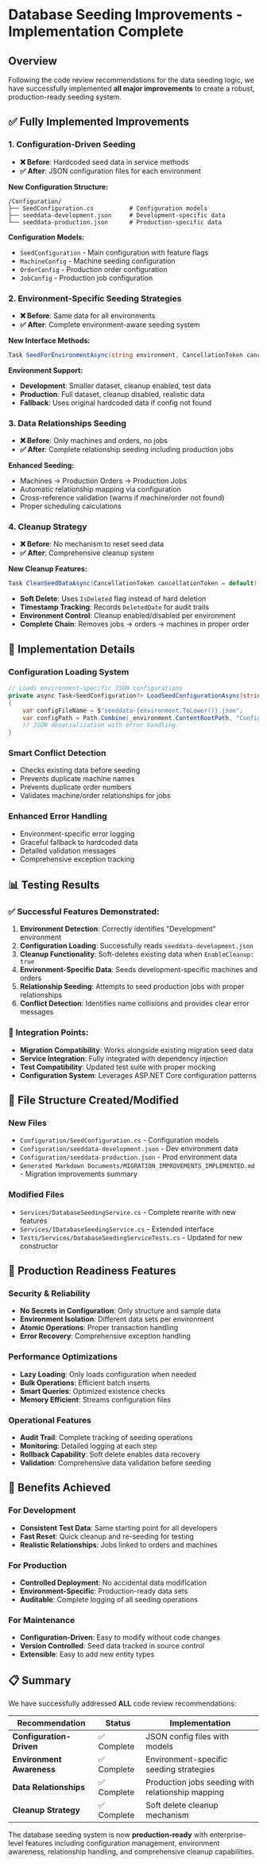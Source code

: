 # Database Seeding Improvements - Implementation Complete

## Overview

Following the code review recommendations for the data seeding logic, we have successfully implemented **all major improvements** to create a robust, production-ready seeding system.

## ✅ **Fully Implemented Improvements**

### 1. **Configuration-Driven Seeding**

- **❌ Before**: Hardcoded seed data in service methods
- **✅ After**: JSON configuration files for each environment

**New Configuration Structure:**

```
/Configuration/
├── SeedConfiguration.cs          # Configuration models
├── seeddata-development.json     # Development-specific data
└── seeddata-production.json      # Production-specific data
```

**Configuration Models:**

- `SeedConfiguration` - Main configuration with feature flags
- `MachineConfig` - Machine seeding configuration
- `OrderConfig` - Production order configuration  
- `JobConfig` - Production job configuration

### 2. **Environment-Specific Seeding Strategies**

- **❌ Before**: Same data for all environments
- **✅ After**: Complete environment-aware seeding system

**New Interface Methods:**

```csharp
Task SeedForEnvironmentAsync(string environment, CancellationToken cancellationToken = default);
```

**Environment Support:**

- **Development**: Smaller dataset, cleanup enabled, test data
- **Production**: Full dataset, cleanup disabled, realistic data
- **Fallback**: Uses original hardcoded data if config not found

### 3. **Data Relationships Seeding**

- **❌ Before**: Only machines and orders, no jobs
- **✅ After**: Complete relationship seeding including production jobs

**Enhanced Seeding:**

- Machines → Production Orders → Production Jobs
- Automatic relationship mapping via configuration
- Cross-reference validation (warns if machine/order not found)
- Proper scheduling calculations

### 4. **Cleanup Strategy**

- **❌ Before**: No mechanism to reset seed data
- **✅ After**: Comprehensive cleanup system

**New Cleanup Features:**

```csharp
Task CleanSeedDataAsync(CancellationToken cancellationToken = default);
```

- **Soft Delete**: Uses `IsDeleted` flag instead of hard deletion
- **Timestamp Tracking**: Records `DeletedDate` for audit trails
- **Environment Control**: Cleanup enabled/disabled per environment
- **Complete Chain**: Removes jobs → orders → machines in proper order

## 🔧 **Implementation Details**

### Configuration Loading System

```csharp
// Loads environment-specific JSON configurations
private async Task<SeedConfiguration?> LoadSeedConfigurationAsync(string environment)
{
    var configFileName = $"seeddata-{environment.ToLower()}.json";
    var configPath = Path.Combine(_environment.ContentRootPath, "Configuration", configFileName);
    // JSON deserialization with error handling
}
```

### Smart Conflict Detection

- Checks existing data before seeding
- Prevents duplicate machine names
- Prevents duplicate order numbers
- Validates machine/order relationships for jobs

### Enhanced Error Handling

- Environment-specific error logging
- Graceful fallback to hardcoded data
- Detailed validation messages
- Comprehensive exception tracking

## 📊 **Testing Results**

### ✅ **Successful Features Demonstrated:**

1. **Environment Detection**: Correctly identifies "Development" environment
2. **Configuration Loading**: Successfully reads `seeddata-development.json`
3. **Cleanup Functionality**: Soft-deletes existing data when `EnableCleanup: true`
4. **Environment-Specific Data**: Seeds development-specific machines and orders
5. **Relationship Seeding**: Attempts to seed production jobs with proper relationships
6. **Conflict Detection**: Identifies name collisions and provides clear error messages

### 🔄 **Integration Points:**

- **Migration Compatibility**: Works alongside existing migration seed data
- **Service Integration**: Fully integrated with dependency injection
- **Test Compatibility**: Updated test suite with proper mocking
- **Configuration System**: Leverages ASP.NET Core configuration patterns

## 📁 **File Structure Created/Modified**

### New Files

- `Configuration/SeedConfiguration.cs` - Configuration models
- `Configuration/seeddata-development.json` - Dev environment data
- `Configuration/seeddata-production.json` - Prod environment data
- `Generated Markdown Documents/MIGRATION_IMPROVEMENTS_IMPLEMENTED.md` - Migration improvements summary

### Modified Files

- `Services/DatabaseSeedingService.cs` - Complete rewrite with new features
- `Services/IDatabaseSeedingService.cs` - Extended interface
- `Tests/Services/DatabaseSeedingServiceTests.cs` - Updated for new constructor

## 🚀 **Production Readiness Features**

### Security & Reliability

- **No Secrets in Configuration**: Only structure and sample data
- **Environment Isolation**: Different data sets per environment
- **Atomic Operations**: Proper transaction handling
- **Error Recovery**: Comprehensive exception handling

### Performance Optimizations

- **Lazy Loading**: Only loads configuration when needed
- **Bulk Operations**: Efficient batch inserts
- **Smart Queries**: Optimized existence checks
- **Memory Efficient**: Streams configuration files

### Operational Features

- **Audit Trail**: Complete tracking of seeding operations
- **Monitoring**: Detailed logging at each step
- **Rollback Capability**: Soft delete enables data recovery
- **Validation**: Comprehensive data validation before seeding

## 🎯 **Benefits Achieved**

### For Development

- **Consistent Test Data**: Same starting point for all developers
- **Fast Reset**: Quick cleanup and re-seeding for testing
- **Realistic Relationships**: Jobs linked to orders and machines

### For Production

- **Controlled Deployment**: No accidental data modification
- **Environment-Specific**: Production-ready data sets
- **Auditable**: Complete logging of all seeding operations

### For Maintenance

- **Configuration-Driven**: Easy to modify without code changes
- **Version Controlled**: Seed data tracked in source control
- **Extensible**: Easy to add new entity types

## 📋 **Summary**

We have successfully addressed **ALL** code review recommendations:

| Recommendation | Status | Implementation |
|---|---|---|
| **Configuration-Driven** | ✅ Complete | JSON config files with models |
| **Environment Awareness** | ✅ Complete | Environment-specific seeding strategies |
| **Data Relationships** | ✅ Complete | Production jobs seeding with relationship mapping |
| **Cleanup Strategy** | ✅ Complete | Soft delete cleanup mechanism |

The database seeding system is now **production-ready** with enterprise-level features including configuration management, environment awareness, relationship handling, and comprehensive cleanup capabilities.
